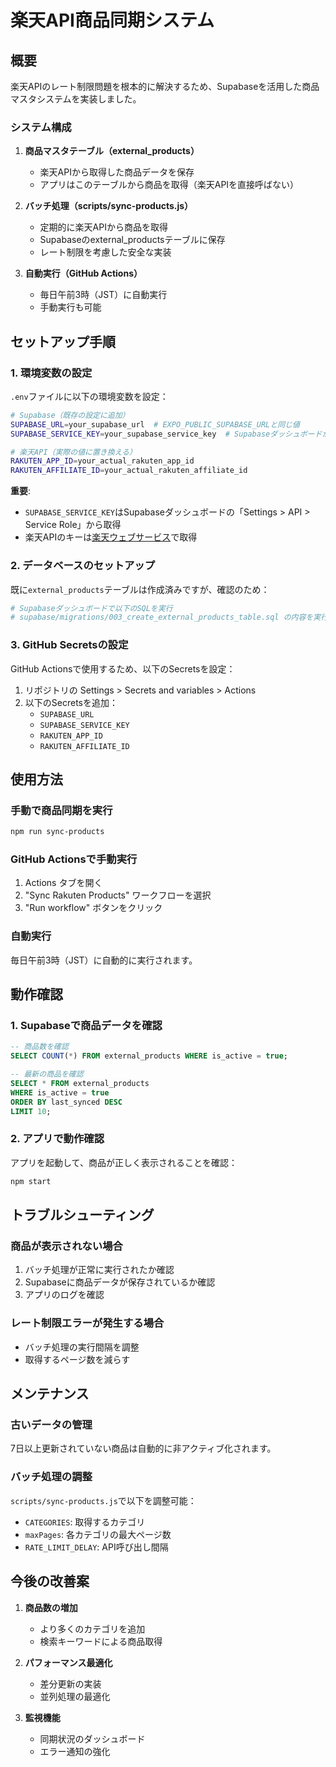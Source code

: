 # 楽天API商品同期システム

## 概要

楽天APIのレート制限問題を根本的に解決するため、Supabaseを活用した商品マスタシステムを実装しました。

### システム構成

1. **商品マスタテーブル（external_products）**
   - 楽天APIから取得した商品データを保存
   - アプリはこのテーブルから商品を取得（楽天APIを直接呼ばない）

2. **バッチ処理（scripts/sync-products.js）**
   - 定期的に楽天APIから商品を取得
   - Supabaseのexternal_productsテーブルに保存
   - レート制限を考慮した安全な実装

3. **自動実行（GitHub Actions）**
   - 毎日午前3時（JST）に自動実行
   - 手動実行も可能

## セットアップ手順

### 1. 環境変数の設定

`.env`ファイルに以下の環境変数を設定：

```bash
# Supabase（既存の設定に追加）
SUPABASE_URL=your_supabase_url  # EXPO_PUBLIC_SUPABASE_URLと同じ値
SUPABASE_SERVICE_KEY=your_supabase_service_key  # Supabaseダッシュボードから取得

# 楽天API（実際の値に置き換える）
RAKUTEN_APP_ID=your_actual_rakuten_app_id
RAKUTEN_AFFILIATE_ID=your_actual_rakuten_affiliate_id
```

**重要**: 
- `SUPABASE_SERVICE_KEY`はSupabaseダッシュボードの「Settings > API > Service Role」から取得
- 楽天APIのキーは[楽天ウェブサービス](https://webservice.rakuten.co.jp/)で取得

### 2. データベースのセットアップ

既に`external_products`テーブルは作成済みですが、確認のため：

```bash
# Supabaseダッシュボードで以下のSQLを実行
# supabase/migrations/003_create_external_products_table.sql の内容を実行
```

### 3. GitHub Secretsの設定

GitHub Actionsで使用するため、以下のSecretsを設定：

1. リポジトリの Settings > Secrets and variables > Actions
2. 以下のSecretsを追加：
   - `SUPABASE_URL`
   - `SUPABASE_SERVICE_KEY`
   - `RAKUTEN_APP_ID`
   - `RAKUTEN_AFFILIATE_ID`

## 使用方法

### 手動で商品同期を実行

```bash
npm run sync-products
```

### GitHub Actionsで手動実行

1. Actions タブを開く
2. "Sync Rakuten Products" ワークフローを選択
3. "Run workflow" ボタンをクリック

### 自動実行

毎日午前3時（JST）に自動的に実行されます。

## 動作確認

### 1. Supabaseで商品データを確認

```sql
-- 商品数を確認
SELECT COUNT(*) FROM external_products WHERE is_active = true;

-- 最新の商品を確認
SELECT * FROM external_products 
WHERE is_active = true 
ORDER BY last_synced DESC 
LIMIT 10;
```

### 2. アプリで動作確認

アプリを起動して、商品が正しく表示されることを確認：

```bash
npm start
```

## トラブルシューティング

### 商品が表示されない場合

1. バッチ処理が正常に実行されたか確認
2. Supabaseに商品データが保存されているか確認
3. アプリのログを確認

### レート制限エラーが発生する場合

- バッチ処理の実行間隔を調整
- 取得するページ数を減らす

## メンテナンス

### 古いデータの管理

7日以上更新されていない商品は自動的に非アクティブ化されます。

### バッチ処理の調整

`scripts/sync-products.js`で以下を調整可能：

- `CATEGORIES`: 取得するカテゴリ
- `maxPages`: 各カテゴリの最大ページ数
- `RATE_LIMIT_DELAY`: API呼び出し間隔

## 今後の改善案

1. **商品数の増加**
   - より多くのカテゴリを追加
   - 検索キーワードによる商品取得

2. **パフォーマンス最適化**
   - 差分更新の実装
   - 並列処理の最適化

3. **監視機能**
   - 同期状況のダッシュボード
   - エラー通知の強化
